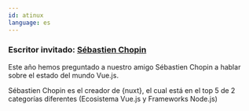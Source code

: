 ```yaml
---
id: atinux
language: es
---
```


### Escritor invitado: [Sébastien Chopin](https://twitter.com/Atinux)

Este año hemos preguntado a nuestro amigo Sébastien Chopin a hablar sobre el estado del mundo Vue.js.

Sébastien Chopin es el creador de {nuxt}, el cual está en el top 5 de 2 categorías diferentes (Ecosistema Vue.js y Frameworks Node.js)
